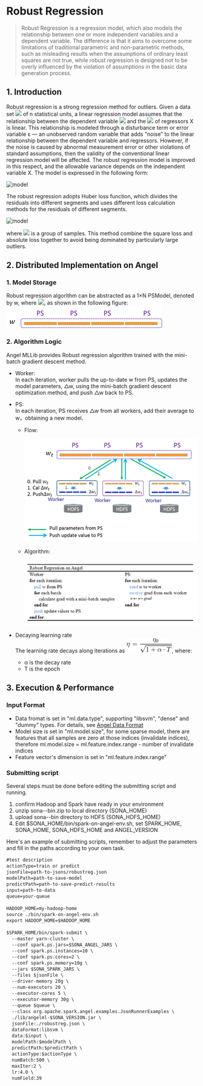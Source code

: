 # Robust Regression

> Robust Regression is a regression model, which also models the relationship between one or more independent variables and a dependent variable. The difference is that it aims to overcome some limitations of traditional parametric and non-parametric methods, such as misleading results when the assumptions of ordinary least squares are not true, while robust regression is designed not to be overly influenced by the violation of assumptions in the basic data generation process.   

## 1. Introduction

Robust regression is a strong regression method for outliers. Given a data set ![](http://latex.codecogs.com/png.latex?\dpi{100}\displaystyle(Y_i,X_i1,\ldots,X_ip),i=1,\ldots,n) of n statistical units, a linear regression model assumes that the relationship between the dependent variable ![](http://latex.codecogs.com/png.latex?\dpi{100}\displaystyle{Y_i}) and the ![](http://latex.codecogs.com/png.latex?\dpi{100}\displaystyle{X_i1},\ldots,X_ip)  of regressors X is linear. This relationship is modeled through a disturbance term or error variable ε — an unobserved random variable that adds "noise" to the linear relationship between the dependent variable and regressors. However, if the noise is caused by abnormal measurement error or other violations of standard assumptions, then the validity of the conventional linear regression model will be affected. The robust regression model is improved in this respect, and the allowable variance depends on the independent variable X. The model is expressed in the following form:

![model](http://latex.codecogs.com/png.latex?\dpi{150}Y_i=\alpha+\beta_0X_{i1}+\beta_1X_{i2}+\ldots+\beta_pX_{ip}+\varepsilon_i,\qquad&i=1,\ldots,n)  

The robust regression adopts Huber loss function, which divides the residuals into different segments and uses different loss calculation methods for the residuals of different segments.

![model](http://latex.codecogs.com/png.latex?\dpi{150}\L_{\delta}(y-f(x))={\begin{cases}{\frac{1}{2}}\sum_{{i=1}}^{n}{(y_i-f(x_i))^{2}}&{\text{for}}|y_i-f(x_i)|\leq\delta\\\\\delta\sum_{{i=1}}^{n}(|y_i-f(x_i)|-{\frac{1}{2}})&{\text{otherwise.}}\end{cases}})

where ![](http://latex.codecogs.com/png.latex?\dpi{100}\displaystyle(y_{i},x_{i}),({\displaystyle{i}=1,2,\ldots,n)) is a group of samples. This method combine the square loss and absolute loss together to avoid being dominated by particularly large outliers.

## 2. Distributed Implementation on Angel
### 1. Model Storage
Robust regression algorithm can be abstracted as a 1×N PSModel, denoted by w, where ![](http://latex.codecogs.com/png.latex?\dpi{100}w=(\alpha,\beta)), as shown in the following figure:
![](../imgs/lr_model.png)

### 2. Algorithm Logic
Angel MLLib provides Robust regression algorithm trained with the mini-batch gradient descent method. 

* Worker:    
In each iteration, worker pulls the up-to-date w from PS, updates the model parameters, △w, using the mini-batch gradient descent optimization method, and push △w back to PS. 
* PS:    
In each iteration, PS receives △w from all workers, add their average to w，obtaining a new model.    
  * Flow:      
  
	![](../imgs/lr_gradient.png)  
  * Algorithm:
 
	![](../imgs/RobustRegression_gd.png)  


* Decaying learning rate    
The learning rate decays along iterations as ![](../imgs/LR_lr_ecay.gif), where:
	* α is the decay rate 
	* T is the epoch

## 3. Execution & Performance

### Input Format

* Data fromat is set in "ml.data.type", supporting "libsvm", "dense" and "dummy" types. For details, see [Angel Data Format](data_format_en.md)
* Model size is  set in "ml.model.size", for some sparse model, there are features that all samples are zero at those indices (invalidate indices), therefore ml.model.size = ml.feature.index.range - number of invalidate indices
* Feature vector's dimension is set in "ml.feature.index.range"


### Submitting script

Several steps must be done before editing the submitting script and running.

1. confirm Hadoop and Spark have ready in your environment
2. unzip sona-<version>-bin.zip to local directory (SONA_HOME)
3. upload sona-<version>-bin directory to HDFS (SONA_HDFS_HOME)
4. Edit $SONA_HOME/bin/spark-on-angel-env.sh, set SPARK_HOME, SONA_HOME, SONA_HDFS_HOME and ANGEL_VERSION

Here's an example of submitting scripts, remember to adjust the parameters and fill in the paths according to your own task.

```
#test description
actionType=train or predict
jsonFile=path-to-jsons/robustreg.json
modelPath=path-to-save-model
predictPath=path-to-save-predict-results
input=path-to-data
queue=your-queue

HADOOP_HOME=my-hadoop-home
source ./bin/spark-on-angel-env.sh
export HADOOP_HOME=$HADOOP_HOME

$SPARK_HOME/bin/spark-submit \
  --master yarn-cluster \
  --conf spark.ps.jars=$SONA_ANGEL_JARS \
  --conf spark.ps.instances=10 \
  --conf spark.ps.cores=2 \
  --conf spark.ps.memory=10g \
  --jars $SONA_SPARK_JARS \
  --files $jsonFile \
  --driver-memory 20g \
  --num-executors 20 \
  --executor-cores 5 \
  --executor-memory 30g \
  --queue $queue \
  --class org.apache.spark.angel.examples.JsonRunnerExamples \
  ./lib/angelml-$SONA_VERSION.jar \
  jsonFile:./robustreg.json \
  dataFormat:libsvm \
  data:$input \
  modelPath:$modelPath \
  predictPath:$predictPath \
  actionType:$actionType \
  numBatch:500 \
  maxIter:2 \
  lr:4.0 \
  numField:39
```